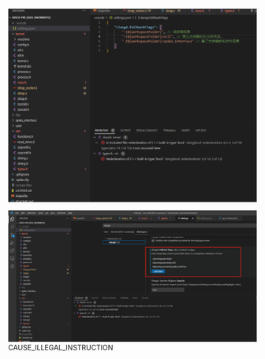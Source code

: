 ![1711073780530](image/c++头文件跳转/1711073780530.png)

![1711073817461](image/c++头文件跳转/1711073817461.png)CAUSE_ILLEGAL_INSTRUCTION
